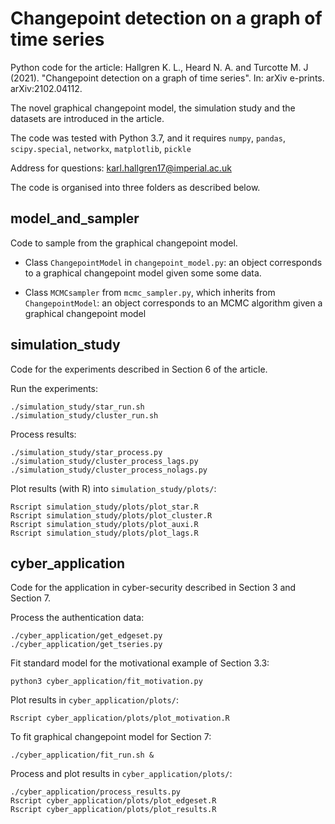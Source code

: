 
# Changepoint detection on a graph of time series

Python code for the article: Hallgren K. L., Heard N. A. and Turcotte M. J (2021). "Changepoint detection on a graph of time series". In: arXiv e-prints. arXiv:2102.04112.

The novel graphical changepoint model, the simulation study and the datasets are introduced in the article.

The code was tested with Python 3.7, and it requires `numpy`, `pandas`, `scipy.special`, `networkx`, `matplotlib`, `pickle` 

Address for questions: karl.hallgren17@imperial.ac.uk

The code is organised into three folders as described below.

## model_and_sampler

Code to sample from the graphical changepoint model. 

* Class `ChangepointModel` in `changepoint_model.py`: an object corresponds to a graphical changepoint model given some some data.

* Class `MCMCsampler` from `mcmc_sampler.py`, which inherits from `ChangepointModel`: an object corresponds to an MCMC algorithm given a graphical changepoint model


## simulation_study

Code for the experiments described in Section 6 of the article. 

Run the experiments:
```
./simulation_study/star_run.sh
./simulation_study/cluster_run.sh
```

Process results:
```
./simulation_study/star_process.py
./simulation_study/cluster_process_lags.py
./simulation_study/cluster_process_nolags.py
```

Plot results (with R) into `simulation_study/plots/`:
```
Rscript simulation_study/plots/plot_star.R
Rscript simulation_study/plots/plot_cluster.R
Rscript simulation_study/plots/plot_auxi.R
Rscript simulation_study/plots/plot_lags.R
```

## cyber_application

Code for the application in cyber-security described in Section 3 and Section 7. 

Process the authentication data: 
```
./cyber_application/get_edgeset.py
./cyber_application/get_tseries.py
```

Fit standard model for the motivational example of Section 3.3: 
```
python3 cyber_application/fit_motivation.py
```

Plot results in `cyber_application/plots/`:
```
Rscript cyber_application/plots/plot_motivation.R
```

To fit graphical changepoint model for Section 7:
```
./cyber_application/fit_run.sh &
```

Process and plot results in `cyber_application/plots/`:
```
./cyber_application/process_results.py 
Rscript cyber_application/plots/plot_edgeset.R
Rscript cyber_application/plots/plot_results.R
```
